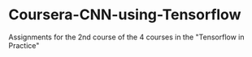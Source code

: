 # Coursera-CNN-using-Tensorflow
Assignments for the 2nd course of the 4 courses in the "Tensorflow in Practice"
